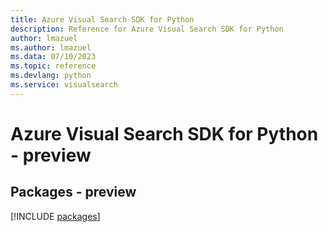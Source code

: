 ```yaml
---
title: Azure Visual Search SDK for Python
description: Reference for Azure Visual Search SDK for Python
author: lmazuel
ms.author: lmazuel
ms.data: 07/10/2023
ms.topic: reference
ms.devlang: python
ms.service: visualsearch
---
```

# Azure Visual Search SDK for Python - preview
## Packages - preview
[!INCLUDE [packages](visual-search-index.md)]